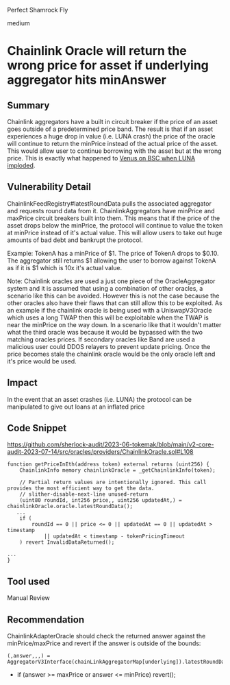 Perfect Shamrock Fly

medium

# Chainlink Oracle will return the wrong price for asset if underlying aggregator hits minAnswer
## Summary
Chainlink aggregators have a built in circuit breaker if the price of an asset goes outside of a predetermined price band. The result is that if an asset experiences a huge drop in value (i.e. LUNA crash) the price of the oracle will continue to return the minPrice instead of the actual price of the asset. This would allow user to continue borrowing with the asset but at the wrong price. This is exactly what happened to [Venus on BSC when LUNA imploded](https://rekt.news/venus-blizz-rekt/).
## Vulnerability Detail
ChainlinkFeedRegistry#latestRoundData pulls the associated aggregator and requests round data from it. ChainlinkAggregators have minPrice and maxPrice circuit breakers built into them. This means that if the price of the asset drops below the minPrice, the protocol will continue to value the token at minPrice instead of it's actual value. This will allow users to take out huge amounts of bad debt and bankrupt the protocol.

Example:
TokenA has a minPrice of $1. The price of TokenA drops to $0.10. The aggregator still returns $1 allowing the user to borrow against TokenA as if it is $1 which is 10x it's actual value.

Note:
Chainlink oracles are used a just one piece of the OracleAggregator system and it is assumed that using a combination of other oracles, a scenario like this can be avoided. However this is not the case because the other oracles also have their flaws that can still allow this to be exploited. As an example if the chainlink oracle is being used with a UniswapV3Oracle which uses a long TWAP then this will be exploitable when the TWAP is near the minPrice on the way down. In a scenario like that it wouldn't matter what the third oracle was because it would be bypassed with the two matching oracles prices. If secondary oracles like Band are used a malicious user could DDOS relayers to prevent update pricing. Once the price becomes stale the chainlink oracle would be the only oracle left and it's price would be used.

## Impact
In the event that an asset crashes (i.e. LUNA) the protocol can be manipulated to give out loans at an inflated price

## Code Snippet
https://github.com/sherlock-audit/2023-06-tokemak/blob/main/v2-core-audit-2023-07-14/src/oracles/providers/ChainlinkOracle.sol#L108


    function getPriceInEth(address token) external returns (uint256) {
        ChainlinkInfo memory chainlinkOracle = _getChainlinkInfo(token);

        // Partial return values are intentionally ignored. This call provides the most efficient way to get the data.
        // slither-disable-next-line unused-return
        (uint80 roundId, int256 price,, uint256 updatedAt,) = chainlinkOracle.oracle.latestRoundData();
       ...
        if (
            roundId == 0 || price <= 0 || updatedAt == 0 || updatedAt > timestamp
                || updatedAt < timestamp - tokenPricingTimeout
        ) revert InvalidDataReturned();

    ...
    }

## Tool used
Manual Review

## Recommendation
ChainlinkAdapterOracle should check the returned answer against the minPrice/maxPrice and revert if the answer is outside of the bounds:

    (,answer,,,) = AggregatorV3Interface(chainLinkAggregatorMap[underlying]).latestRoundData();
  +   if (answer >= maxPrice or answer <= minPrice) revert();